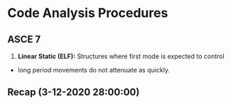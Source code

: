 # Code Analysis Procedures

<!-- $$\begin{array}{|l|l|l|l|l|l|l|l|}
\hline \multicolumn{3}{|c|} {\text { Structural Characteristics }} & \multicolumn{3}{|c|} {\text { Analytical Procedure }} \\
\hline \begin{array}{l}
\text { Performance } \\
\text { Level }
\end{array} & \begin{array}{l}
\text { Fundamental } \\
\text { Period, } T
\end{array} & \text { Regularity } & \begin{array}{l}
\text { Ratio of Column to } \\
\text { Beam Strength }
\end{array} & \begin{array}{l}
\text { Linear } \\
\text { Static }
\end{array} & \begin{array}{l}
\text { Linear } \\
\text { Dynamic }
\end{array} & \begin{array}{l}
\text { Nonlinear } \\
\text { Static }
\end{array} & \begin{array}{l}
\text { Nonlinear } \\
\text { Dynamic }
\end{array} \\
\hline \text { Immediate } & T \leq 3.5 T_{s}^{1} & \begin{array}{l}
\text { Regular or } \\
\text { Irregular }
\end{array} & \text { Any Condition } & \text { Permitted } & \text { Permitted } & \text { Permitted } & \text { Permitted } \\
\hline & T>3.5 T_{s}^{1} & \begin{array}{l}
\text { Regular or } \\
\text { Irregular }
\end{array} & \text { Any Conditions } & \begin{array}{l}
\text { Not } \\
\text { Perrmitted }
\end{array} & \text { Permitted } & \begin{array}{l}
\text { Not } \\
\text { Permitted }
\end{array} & \text { Permitted } \\
\hline \text { Collapse } & T \leq 3.5 T_{s}^{1} & \text { Regular }^{2} & \text { Strong Column }^{3} & \text { Permitted } & \text { Permitted } & \text { Permitted } & \text { Permitted } \\
\hline \text { Prevention } & & \text { Weak Column }^{3} & \begin{array}{l}
\text { Not } \\
\text { Permitted }
\end{array} & \begin{array}{l}
\text { Not } \\
\text { Permited }
\end{array} & \text { Permitted } & \text { Permitted } \\
\hline & \text { Irregular }^{2} & \text { Any Conditions } & \begin{array}{l}
\text { Not } \\
\text { Permitted }
\end{array} & \begin{array}{l}
\text { Not } \\
\text { Permitted }
\end{array} & \text { Permitted } & \text { Permitted } \\
\hline T>3.5 T_{s} & \text { Regular } & \text { Strong Column }^{3} & \begin{array}{l}
\text { Not } \\
\text { Permitted }
\end{array} & \text { Permitted } & \begin{array}{l}
\text { Not } \\
\text { Permitted }
\end{array} & \text { Permitted } \\
\hline & \text { Weak Column }^{3} & \begin{array}{l}
\text { Not } \\
\text { Permitted }
\end{array} & \begin{array}{l}
\text { Not } \\
\text { Permitted }
\end{array} & \begin{array}{l}
\text { Not } \\
\text { Permitted }
\end{array} & \text { Permitted } \\
\hline & \text { Irregular }^{2} & \text { Any Conditions } & \begin{array}{l}
\text { Not } \\
\text { Permitted }
\end{array} & \begin{array}{l}
\text { Not } \\
\text { Permitted }
\end{array} & \begin{array}{l}
\text { Not } \\
\text { Permitted }
\end{array} & \text { Permitted } \\
\hline
\end{array}$$ -->

<!-- \begin{tabular}{|l|l|l|l|l|l|l|l|}
\hline \multicolumn{3}{|c|} { Structural Characteristics } & \multicolumn{3}{|c|} { Analytical Procedure } \\
\hline Performance Level & Fundamental Period, $T$ & Regularity & Ratio of Column to Beam Strength & Linear Static & Linear Dynamic & Nonlinear Static & Nonlinear Dynamic \\
\hline Immediate & $T \leq 3.5 T_{s}^{1}$ & Regular or Irregular & Any Condition & Permitted & Permitted & Permitted & Permitted \\
\hline & $T>3.5 T_{s}^{1}$ & Regular or Irregular & Any Conditions & Not Perrmitted & Permitted & Not Permitted & Permitted \\
\hline Collapse & $T \leq 3.5 T_{s}^{1}$ & Regular $^{2}$ & Strong Column $^{3}$ & Permitted & Permitted & Permitted & Permitted \\
\hline Prevention & & Weak Column $^{3}$ & Not Permitted & Not Permited & Permitted & Permitted \\
\hline & Irregular $^{2}$ & Any Conditions & Not Permitted & Not Permitted & Permitted & Permitted \\
\hline$T>3.5 T_{s}$ & Regular & Strong Column $^{3}$ & Not Permitted & Permitted & Not Permitted & Permitted \\
\hline & Weak Column $^{3}$ & Not Permitted & Not Permitted & Not Permitted & Permitted \\
\hline & Irregular $^{2}$ & Any Conditions & Not Permitted & Not Permitted & Not Permitted & Permitted \\
\hline
\end{tabular} -->

## ASCE 7

1. **Linear Static (ELF):** Structures where first mode is expected to control

- long period movements do not attenuate as quickly.

## Recap (3-12-2020 28:00:00)

